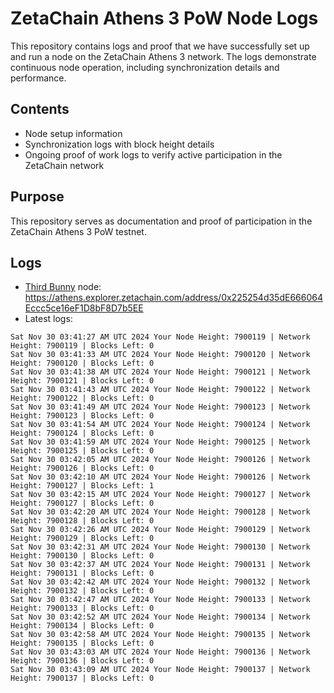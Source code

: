 # ZetaChain Athens 3 PoW Node Logs
This repository contains logs and proof that we have successfully set up and run a node on the ZetaChain Athens 3 network. The logs demonstrate continuous node operation, including synchronization details and performance.

## Contents
- Node setup information
- Synchronization logs with block height details
- Ongoing proof of work logs to verify active participation in the ZetaChain network

## Purpose
This repository serves as documentation and proof of participation in the ZetaChain Athens 3 PoW testnet.

## Logs

- [Third Bunny](https://thirdbunny.xyz/) node: https://athens.explorer.zetachain.com/address/0x225254d35dE666064Eccc5ce16eF1D8bF8D7b5EE
- Latest logs:
```
Sat Nov 30 03:41:27 AM UTC 2024 Your Node Height: 7900119 | Network Height: 7900119 | Blocks Left: 0
Sat Nov 30 03:41:33 AM UTC 2024 Your Node Height: 7900120 | Network Height: 7900120 | Blocks Left: 0
Sat Nov 30 03:41:38 AM UTC 2024 Your Node Height: 7900121 | Network Height: 7900121 | Blocks Left: 0
Sat Nov 30 03:41:43 AM UTC 2024 Your Node Height: 7900122 | Network Height: 7900122 | Blocks Left: 0
Sat Nov 30 03:41:49 AM UTC 2024 Your Node Height: 7900123 | Network Height: 7900123 | Blocks Left: 0
Sat Nov 30 03:41:54 AM UTC 2024 Your Node Height: 7900124 | Network Height: 7900124 | Blocks Left: 0
Sat Nov 30 03:41:59 AM UTC 2024 Your Node Height: 7900125 | Network Height: 7900125 | Blocks Left: 0
Sat Nov 30 03:42:05 AM UTC 2024 Your Node Height: 7900126 | Network Height: 7900126 | Blocks Left: 0
Sat Nov 30 03:42:10 AM UTC 2024 Your Node Height: 7900126 | Network Height: 7900127 | Blocks Left: 1
Sat Nov 30 03:42:15 AM UTC 2024 Your Node Height: 7900127 | Network Height: 7900127 | Blocks Left: 0
Sat Nov 30 03:42:20 AM UTC 2024 Your Node Height: 7900128 | Network Height: 7900128 | Blocks Left: 0
Sat Nov 30 03:42:26 AM UTC 2024 Your Node Height: 7900129 | Network Height: 7900129 | Blocks Left: 0
Sat Nov 30 03:42:31 AM UTC 2024 Your Node Height: 7900130 | Network Height: 7900130 | Blocks Left: 0
Sat Nov 30 03:42:37 AM UTC 2024 Your Node Height: 7900131 | Network Height: 7900131 | Blocks Left: 0
Sat Nov 30 03:42:42 AM UTC 2024 Your Node Height: 7900132 | Network Height: 7900132 | Blocks Left: 0
Sat Nov 30 03:42:47 AM UTC 2024 Your Node Height: 7900133 | Network Height: 7900133 | Blocks Left: 0
Sat Nov 30 03:42:52 AM UTC 2024 Your Node Height: 7900134 | Network Height: 7900134 | Blocks Left: 0
Sat Nov 30 03:42:58 AM UTC 2024 Your Node Height: 7900135 | Network Height: 7900135 | Blocks Left: 0
Sat Nov 30 03:43:03 AM UTC 2024 Your Node Height: 7900136 | Network Height: 7900136 | Blocks Left: 0
Sat Nov 30 03:43:09 AM UTC 2024 Your Node Height: 7900137 | Network Height: 7900137 | Blocks Left: 0
```
